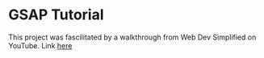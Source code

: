 # GSAP Tutorial
This project was fascilitated by a walkthrough from Web Dev Simplified on YouTube. Link [here](https://www.youtube.com/watch?v=m6PDUIF24v4)

